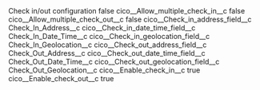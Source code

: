 <?xml version="1.0" encoding="UTF-8"?>
<CustomMetadata xmlns="http://soap.sforce.com/2006/04/metadata" xmlns:xsi="http://www.w3.org/2001/XMLSchema-instance" xmlns:xsd="http://www.w3.org/2001/XMLSchema">
    <label>Check in/out configuration</label>
    <protected>false</protected>
    <values>
        <field>cico__Allow_multiple_check_in__c</field>
        <value xsi:type="xsd:boolean">false</value>
    </values>
    <values>
        <field>cico__Allow_multiple_check_out__c</field>
        <value xsi:type="xsd:boolean">false</value>
    </values>
    <values>
        <field>cico__Check_in_address_field__c</field>
        <value xsi:type="xsd:string">Check_In_Address__c</value>
    </values>
    <values>
        <field>cico__Check_in_date_time_field__c</field>
        <value xsi:type="xsd:string">Check_In_Date_Time__c</value>
    </values>
    <values>
        <field>cico__Check_in_geolocation_field__c</field>
        <value xsi:type="xsd:string">Check_In_Geolocation__c</value>
    </values>
    <values>
        <field>cico__Check_out_address_field__c</field>
        <value xsi:type="xsd:string">Check_Out_Address__c</value>
    </values>
    <values>
        <field>cico__Check_out_date_time_field__c</field>
        <value xsi:type="xsd:string">Check_Out_Date_Time__c</value>
    </values>
    <values>
        <field>cico__Check_out_geolocation_field__c</field>
        <value xsi:type="xsd:string">Check_Out_Geolocation__c</value>
    </values>
    <values>
        <field>cico__Enable_check_in__c</field>
        <value xsi:type="xsd:boolean">true</value>
    </values>
    <values>
        <field>cico__Enable_check_out__c</field>
        <value xsi:type="xsd:boolean">true</value>
    </values>
</CustomMetadata>
